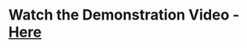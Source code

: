 <h1>Watch the Demonstration Video - <a href="https://github.com/bevatsal1122/week0-challenge/blob/main/VATSAL%20SANCHALA%20-%20Week%200%20Challenge%20(Month%20of%20MERN%202022).mp4">Here</a></h1>
